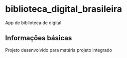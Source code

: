 # biblioteca_digital_brasileira

App de biblioteca de digital

## Informações básicas

Projeto desenvolvido para matéria projeto integrado 
